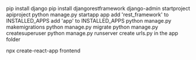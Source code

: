 pip install django
pip install djangorestframework
django-admin startproject apiproject
python manage.py startapp app
add 'rest_framework' to INSTALLED_APPS
add 'app' to INSTALLED_APPS
python manage.py makemigrations
python manage.py migrate
python manage.py createsuperuser
python manage.py runserver
create urls.py in the app folder


npx create-react-app frontend


